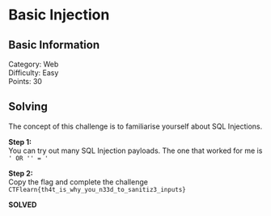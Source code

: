 # Basic Injection

## Basic Information
Category: Web  
Difficulty: Easy  
Points: 30  

## Solving
The concept of this challenge is to familiarise yourself about SQL Injections. 
  
**Step 1:**  
You can try out many SQL Injection payloads. The one that worked for me is   
```' OR '' = '```   

**Step 2:**   
Copy the flag and complete the challenge
```CTFlearn{th4t_is_why_you_n33d_to_sanitiz3_inputs}```  

**SOLVED**  
